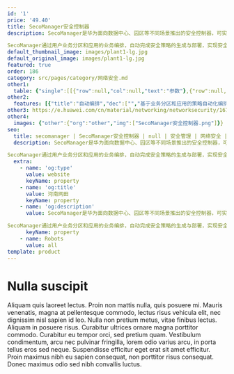 ```yaml
---
id: '1'
price: '49.40'
title: SecoManager安全控制器
description: SecoManager是华为面向数据中心、园区等不同场景推出的安全控制器，可实现全网安全策略集中管理、安全业务编排和高性能日志管理。

SecoManager通过用户业务分区和应用的业务编排，自动完成安全策略的生成与部署，实现安全业务分钟级部署，有效降低安全运维成本。SecoManager协同SDN控制器和HiSec Insight安全态势感知系统联动，将威胁分钟级闭环处置，大幅提升企业网络的威胁防御能力，帮助企业构建全网主动防御体系。
default_thumbnail_image: images/plant1-lg.jpg
default_original_image: images/plant1-lg.jpg
featured: true
order: 186
category: src/pages/category/网络安全.md
other1: 
  table: {"single":[[{"row":null,"col":null,"text":"参数"},{"row":null,"col":null,"text":"SecoManager安全控制器"}],[{"row":null,"col":null,"text":"基础网元管理"},{"row":null,"col":null,"text":"设备管理：\n支持设备发现、设备管理、虚拟系统管理、配置一致性检查、设备单点登录\n\n\n资源池管理：\n支持资源池的增、删、改、查\n\n\n对象管理：\n地址、服务、应用、网络分区\n\n\n策略管理：\n安全策略、VPC策略、安全服务、任务部署"}],[{"row":null,"col":null,"text":"策略协同"},{"row":null,"col":null,"text":"大数据安全协同：\n接收发自大数据安全分析系统的威胁处置请求，传递至威胁阻断设备\n\n\n控制器协同：\n感知网络拓扑、基于服务链的引流策略下发"}],[{"row":null,"col":null,"text":"策略编排"},{"row":null,"col":null,"text":"基于网络分区、应用互访关系、安全服务、VPC，自动化下发安全策略"}],[{"row":null,"col":null,"text":"策略调优"},{"row":null,"col":null,"text":"根据冗余分析的结果进行策略调优"}],[{"row":null,"col":null,"text":"策略仿真"},{"row":null,"col":null,"text":"根据仿真结果分析变更策略对应用业务的事前影响"}],[{"row":null,"col":null,"text":"日志管理"},{"row":null,"col":null,"text":"百万级IPv4/IPv6会话日志查询以及NAT-Port Range日志、用户端口预分配日志查询。\n通过NAT日志中记录的转换前后IP地址和端口对应关系进行身份关联溯源，实现各类安全审计和取证。"}]]}
other2:
  features: [{"title":"自动编排","dec":["","基于业务分区和应用的策略自动化编排，安全业务分钟级部署",""]},{"title":"智能运维","dec":["","基于应用可视和互访分析的动态策略优化，降低运维成本80%",""]},{"title":"网安协同","dec":["","协同网络与安全联动，威胁分钟级闭环处置",""]},{"title":"日志管理","dec":["百万级日志采集存储性能，NAT溯源轻松调查取证"]}]
other3: https://e.huawei.com/cn/material/networking/networksecurity/167dffb906bc4483a3eeccdc75c9d461
other4:
  images: {"other":{"org":"other","img":["SecoManager安全控制器.png"]}}
seo:
  title: secomanager | SecoManager安全控制器 | null | 安全管理 | 网络安全 | 企业网络
  description: SecoManager是华为面向数据中心、园区等不同场景推出的安全控制器，可实现全网安全策略集中管理、安全业务编排和高性能日志管理。

SecoManager通过用户业务分区和应用的业务编排，自动完成安全策略的生成与部署，实现安全业务分钟级部署，有效降低安全运维成本。SecoManager协同SDN控制器和HiSec Insight安全态势感知系统联动，将威胁分钟级闭环处置，大幅提升企业网络的威胁防御能力，帮助企业构建全网主动防御体系。
  extra:
    - name: 'og:type'
      value: website
      keyName: property
    - name: 'og:title'
      value: 河南网田
      keyName: property
    - name: 'og:description'
      value: SecoManager是华为面向数据中心、园区等不同场景推出的安全控制器，可实现全网安全策略集中管理、安全业务编排和高性能日志管理。

SecoManager通过用户业务分区和应用的业务编排，自动完成安全策略的生成与部署，实现安全业务分钟级部署，有效降低安全运维成本。SecoManager协同SDN控制器和HiSec Insight安全态势感知系统联动，将威胁分钟级闭环处置，大幅提升企业网络的威胁防御能力，帮助企业构建全网主动防御体系。
      keyName: property
    - name: Robots
      value: all
template: product
---
```


# Nulla suscipit

Aliquam quis laoreet lectus. Proin non mattis nulla, quis posuere mi. Mauris venenatis, magna at pellentesque commodo, lectus risus vehicula elit, nec dignissim nisl sapien id leo. Nulla non pretium metus, vitae finibus lectus. Aliquam in posuere risus. Curabitur ultrices ornare magna porttitor commodo. Curabitur eu tempor orci, sed pretium quam. Vestibulum condimentum, arcu nec pulvinar fringilla, lorem odio varius arcu, in porta tellus eros sed neque. Suspendisse efficitur eget erat sit amet efficitur. Proin maximus nibh eu sapien consequat, non porttitor risus consequat. Donec maximus odio sed nibh convallis luctus.